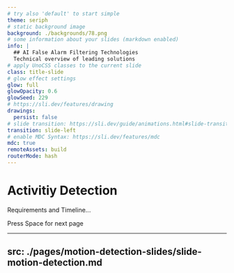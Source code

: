 ```yaml
---
# try also 'default' to start simple
theme: seriph
# static background image
background: ./backgrounds/78.png
# some information about your slides (markdown enabled)
info: |
  ## AI False Alarm Filtering Technologies
  Technical overview of leading solutions
# apply UnoCSS classes to the current slide
class: title-slide
# glow effect settings
glow: full
glowOpacity: 0.6
glowSeed: 229
# https://sli.dev/features/drawing
drawings:
  persist: false
# slide transition: https://sli.dev/guide/animations.html#slide-transitions
transition: slide-left
# enable MDC Syntax: https://sli.dev/features/mdc
mdc: true
remoteAssets: build 
routerMode: hash 
---
```


# Activitiy Detection

Requirements and Timeline...

<div @click="$slidev.nav.next" class="navigation-hint" hover:bg="white op-10">
  Press Space for next page <carbon:arrow-right />
</div>


---
src: ./pages/motion-detection-slides/slide-motion-detection.md
---

